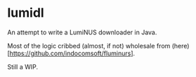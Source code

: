 # lumidl
An attempt to write a LumiNUS downloader in Java.

Most of the logic cribbed (almost, if not) wholesale from (here)[https://github.com/indocomsoft/fluminurs]. 

Still a WIP.
